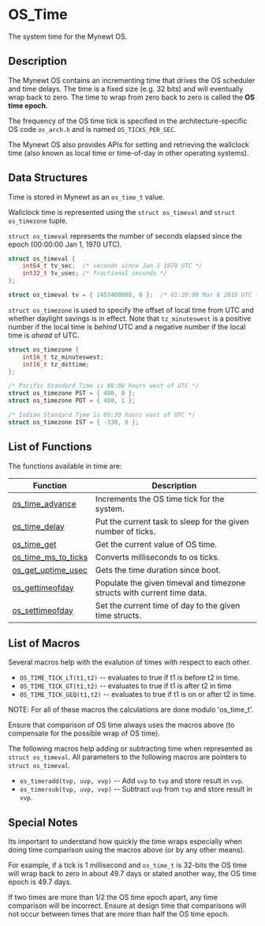 # OS_Time


The system time for the Mynewt OS.

## Description

The Mynewt OS contains an incrementing time that drives the OS scheduler and time delays. The time is a fixed size (e.g. 32 bits) and will eventually wrap back to zero. The time to wrap from zero back to zero is called the **OS time epoch**. 

The frequency of the OS time tick is specified in the architecture-specific OS code `os_arch.h` and is named `OS_TICKS_PER_SEC`.

The Mynewt OS also provides APIs for setting and retrieving the wallclock time (also known as local time or time-of-day in other operating systems).

## Data Structures

Time is stored in Mynewt as an `os_time_t` value. 

Wallclock time is represented using the `struct os_timeval` and `struct os_timezone` tuple.

`struct os_timeval` represents the number of seconds elapsed since the epoch (00:00:00 Jan 1, 1970 UTC).

```c
struct os_timeval {
    int64_t tv_sec;  /* seconds since Jan 1 1970 UTC */
    int32_t tv_usec; /* fractional seconds */
};

struct os_timeval tv = { 1457400000, 0 };  /* 01:20:00 Mar 8 2016 UTC */
```

`struct os_timezone` is used to specify the offset of local time from UTC and whether daylight savings is in effect. Note that `tz_minuteswest` is a positive number if the local time is *behind* UTC and a negative number if the local time is *ahead* of UTC.

```c
struct os_timezone {
    int16_t tz_minuteswest;
    int16_t tz_dsttime;
};

/* Pacific Standard Time is 08:00 hours west of UTC */
struct os_timezone PST = { 480, 0 };
struct os_timezone PDT = { 480, 1 };

/* Indian Standard Time is 05:30 hours east of UTC */
struct os_timezone IST = { -330, 0 };
```

## List of Functions

The functions available in time are:

| **Function** | **Description** |
|-----------|-------------|
| [os_time_advance](os_time_advance.md) | Increments the OS time tick for the system. |
| [os_time_delay](os_time_delay.md) | Put the current task to sleep for the given number of ticks. |
| [os_time_get](os_time_get.md) | Get the current value of OS time. |
| [os_time_ms_to_ticks](os_time_ms_to_ticks.md) | Converts milliseconds to os ticks. |
| [os_get_uptime_usec](os_get_uptime_usec.md) | Gets the time duration since boot. | 
| [os_gettimeofday](os_gettimeofday.md) | Populate the given timeval and timezone structs with current time data. |
| [os_settimeofday](os_settimeofday.md) | Set the current time of day to the given time structs. |

## List of Macros

Several macros help with the evalution of times with respect to each other.

* `OS_TIME_TICK_LT(t1,t2)` -- evaluates to true if t1 is before t2 in time.
* `OS_TIME_TICK_GT(t1,t2)` -- evaluates to true if t1 is after t2 in time 
* `OS_TIME_TICK_GEQ(t1,t2)` -- evaluates to true if t1 is on or after t2 in time.

NOTE:  For all of these macros the calculations are done modulo 'os_time_t'.  

Ensure that comparison of OS time always uses the macros above (to compensate for the possible wrap of OS time).

The following macros help adding or subtracting time when represented as `struct os_timeval`. All parameters to the following macros are pointers to `struct os_timeval`.

 - `os_timeradd(tvp, uvp, vvp)` --  Add `uvp` to `tvp` and store result in `vvp`.
 - `os_timersub(tvp, uvp, vvp)` -- Subtract `uvp` from `tvp` and store result in `vvp`.

## Special Notes

Its important to understand how quickly the time wraps especially when doing time comparison using the macros above (or by any other means). 

For example, if a tick is 1 millisecond and `os_time_t` is 32-bits the OS time will wrap back to zero in about 49.7 days or stated another way, the OS time epoch is 49.7 days.

If two times are more than 1/2 the OS time epoch apart, any time comparison will be incorrect.  Ensure at design time that comparisons will not occur between times that are more than half the OS time epoch.

